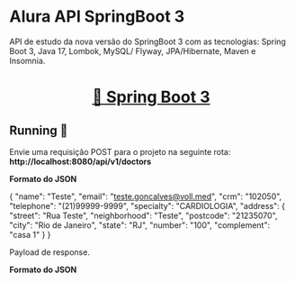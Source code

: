<div>
    <h1 text-align : justify><strong>Alura API SpringBoot 3</strong></h1>
    <p text-align = justify>API de estudo da nova versão do SpringBoot 3 com as tecnologias: Spring Boot 3, Java 17, Lombok, MySQL/ Flyway, JPA/Hibernate, Maven e Insomnia.</p>
    <div style='text-align:center'>
        <h1 text-align : center>
            <a href="https://kafka.apache.org/">🔗 Spring Boot 3</a>
        </h1>
    </div>

<h2 text-align : justify> 
	Running 🚀
</h2>
<p text-align = justify>Envie uma requisição POST para o projeto na seguinte rota: <strong> http://localhost:8080/api/v1/doctors </strong></p>

<p><strong>Formato do JSON</strong></p>

{
"name": "Teste",
"email": "teste.goncalves@voll.med",
"crm": "102050",
"telephone": "(21)99999-9999",
"specialty": "CARDIOLOGIA",
"address": {
    "street": "Rua Teste",
    "neighborhood": "Teste",
    "postcode": "21235070",
    "city": "Rio de Janeiro",
    "state": "RJ",
    "number": "100",
    "complement": "casa 1"
    }
}

<p text-align = justify>Payload de response. </p>


<p><strong>Formato do JSON</strong></p>
</div>

